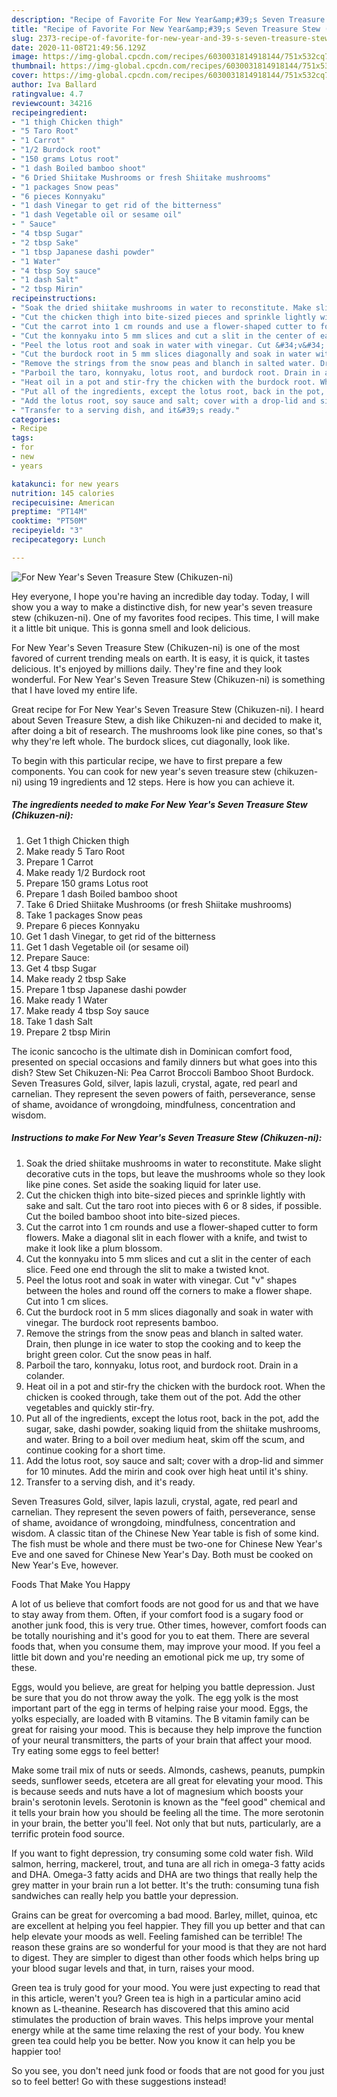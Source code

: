 ```yaml
---
description: "Recipe of Favorite For New Year&amp;#39;s Seven Treasure Stew (Chikuzen-ni)"
title: "Recipe of Favorite For New Year&amp;#39;s Seven Treasure Stew (Chikuzen-ni)"
slug: 2373-recipe-of-favorite-for-new-year-and-39-s-seven-treasure-stew-chikuzen-ni
date: 2020-11-08T21:49:56.129Z
image: https://img-global.cpcdn.com/recipes/6030031814918144/751x532cq70/for-new-years-seven-treasure-stew-chikuzen-ni-recipe-main-photo.jpg
thumbnail: https://img-global.cpcdn.com/recipes/6030031814918144/751x532cq70/for-new-years-seven-treasure-stew-chikuzen-ni-recipe-main-photo.jpg
cover: https://img-global.cpcdn.com/recipes/6030031814918144/751x532cq70/for-new-years-seven-treasure-stew-chikuzen-ni-recipe-main-photo.jpg
author: Iva Ballard
ratingvalue: 4.7
reviewcount: 34216
recipeingredient:
- "1 thigh Chicken thigh"
- "5 Taro Root"
- "1 Carrot"
- "1/2 Burdock root"
- "150 grams Lotus root"
- "1 dash Boiled bamboo shoot"
- "6 Dried Shiitake Mushrooms or fresh Shiitake mushrooms"
- "1 packages Snow peas"
- "6 pieces Konnyaku"
- "1 dash Vinegar to get rid of the bitterness"
- "1 dash Vegetable oil or sesame oil"
- " Sauce"
- "4 tbsp Sugar"
- "2 tbsp Sake"
- "1 tbsp Japanese dashi powder"
- "1 Water"
- "4 tbsp Soy sauce"
- "1 dash Salt"
- "2 tbsp Mirin"
recipeinstructions:
- "Soak the dried shiitake mushrooms in water to reconstitute. Make slight decorative cuts in the tops,  but leave the mushrooms whole so they look like pine cones. Set aside the soaking liquid for later use."
- "Cut the chicken thigh into bite-sized pieces and sprinkle lightly with sake and salt. Cut the taro root into pieces with 6 or 8 sides, if possible. Cut the boiled bamboo shoot into bite-sized pieces."
- "Cut the carrot into 1 cm rounds and use a flower-shaped cutter to form flowers. Make a diagonal slit in each flower with a knife, and twist to make it look like a plum blossom."
- "Cut the konnyaku into 5 mm slices and cut a slit in the center of each slice. Feed one end through the slit to make a twisted knot."
- "Peel the lotus root and soak in water with vinegar. Cut &#34;v&#34; shapes between the holes and round off the corners to make a flower shape. Cut into 1 cm slices."
- "Cut the burdock root in 5 mm slices diagonally and soak in water with vinegar. The burdock root represents bamboo."
- "Remove the strings from the snow peas and blanch in salted water. Drain, then plunge in ice water to stop the cooking and to keep the bright green color. Cut the snow peas in half."
- "Parboil the taro, konnyaku, lotus root, and burdock root. Drain in a colander."
- "Heat oil in a pot and stir-fry the chicken with the burdock root. When the chicken is cooked through, take them out of the pot. Add the other vegetables and quickly stir-fry."
- "Put all of the ingredients, except the lotus root, back in the pot, add the sugar, sake, dashi powder, soaking liquid from the shiitake mushrooms, and water. Bring to a boil over medium heat, skim off the scum, and continue cooking for a short time."
- "Add the lotus root, soy sauce and salt; cover with a drop-lid and simmer for 10 minutes. Add the mirin and cook over high heat until it&#39;s shiny."
- "Transfer to a serving dish, and it&#39;s ready."
categories:
- Recipe
tags:
- for
- new
- years

katakunci: for new years 
nutrition: 145 calories
recipecuisine: American
preptime: "PT14M"
cooktime: "PT50M"
recipeyield: "3"
recipecategory: Lunch

---
```



![For New Year&#39;s Seven Treasure Stew (Chikuzen-ni)](https://img-global.cpcdn.com/recipes/6030031814918144/751x532cq70/for-new-years-seven-treasure-stew-chikuzen-ni-recipe-main-photo.jpg)

Hey everyone, I hope you're having an incredible day today. Today, I will show you a way to make a distinctive dish, for new year&#39;s seven treasure stew (chikuzen-ni). One of my favorites food recipes. This time, I will make it a little bit unique. This is gonna smell and look delicious.

For New Year&#39;s Seven Treasure Stew (Chikuzen-ni) is one of the most favored of current trending meals on earth. It is easy, it is quick, it tastes delicious. It's enjoyed by millions daily. They're fine and they look wonderful. For New Year&#39;s Seven Treasure Stew (Chikuzen-ni) is something that I have loved my entire life.

Great recipe for For New Year&#39;s Seven Treasure Stew (Chikuzen-ni). I heard about Seven Treasure Stew, a dish like Chikuzen-ni and decided to make it, after doing a bit of research. The mushrooms look like pine cones, so that&#39;s why they&#39;re left whole. The burdock slices, cut diagonally, look like.


To begin with this particular recipe, we have to first prepare a few components. You can cook for new year&#39;s seven treasure stew (chikuzen-ni) using 19 ingredients and 12 steps. Here is how you can achieve it.

<!--inarticleads1-->

##### The ingredients needed to make For New Year&#39;s Seven Treasure Stew (Chikuzen-ni):

1. Get 1 thigh Chicken thigh
1. Make ready 5 Taro Root
1. Prepare 1 Carrot
1. Make ready 1/2 Burdock root
1. Prepare 150 grams Lotus root
1. Prepare 1 dash Boiled bamboo shoot
1. Take 6 Dried Shiitake Mushrooms (or fresh Shiitake mushrooms)
1. Take 1 packages Snow peas
1. Prepare 6 pieces Konnyaku
1. Get 1 dash Vinegar, to get rid of the bitterness
1. Get 1 dash Vegetable oil (or sesame oil)
1. Prepare  Sauce:
1. Get 4 tbsp Sugar
1. Make ready 2 tbsp Sake
1. Prepare 1 tbsp Japanese dashi powder
1. Make ready 1 Water
1. Make ready 4 tbsp Soy sauce
1. Take 1 dash Salt
1. Prepare 2 tbsp Mirin


The iconic sancocho is the ultimate dish in Dominican comfort food, presented on special occasions and family dinners but what goes into this dish? Stew Set Chikuzen-Ni: Pea Carrot Broccoli Bamboo Shoot Burdock. Seven Treasures Gold, silver, lapis lazuli, crystal, agate, red pearl and carnelian. They represent the seven powers of faith, perseverance, sense of shame, avoidance of wrongdoing, mindfulness, concentration and wisdom. 

<!--inarticleads2-->

##### Instructions to make For New Year&#39;s Seven Treasure Stew (Chikuzen-ni):

1. Soak the dried shiitake mushrooms in water to reconstitute. Make slight decorative cuts in the tops,  but leave the mushrooms whole so they look like pine cones. Set aside the soaking liquid for later use.
1. Cut the chicken thigh into bite-sized pieces and sprinkle lightly with sake and salt. Cut the taro root into pieces with 6 or 8 sides, if possible. Cut the boiled bamboo shoot into bite-sized pieces.
1. Cut the carrot into 1 cm rounds and use a flower-shaped cutter to form flowers. Make a diagonal slit in each flower with a knife, and twist to make it look like a plum blossom.
1. Cut the konnyaku into 5 mm slices and cut a slit in the center of each slice. Feed one end through the slit to make a twisted knot.
1. Peel the lotus root and soak in water with vinegar. Cut &#34;v&#34; shapes between the holes and round off the corners to make a flower shape. Cut into 1 cm slices.
1. Cut the burdock root in 5 mm slices diagonally and soak in water with vinegar. The burdock root represents bamboo.
1. Remove the strings from the snow peas and blanch in salted water. Drain, then plunge in ice water to stop the cooking and to keep the bright green color. Cut the snow peas in half.
1. Parboil the taro, konnyaku, lotus root, and burdock root. Drain in a colander.
1. Heat oil in a pot and stir-fry the chicken with the burdock root. When the chicken is cooked through, take them out of the pot. Add the other vegetables and quickly stir-fry.
1. Put all of the ingredients, except the lotus root, back in the pot, add the sugar, sake, dashi powder, soaking liquid from the shiitake mushrooms, and water. Bring to a boil over medium heat, skim off the scum, and continue cooking for a short time.
1. Add the lotus root, soy sauce and salt; cover with a drop-lid and simmer for 10 minutes. Add the mirin and cook over high heat until it&#39;s shiny.
1. Transfer to a serving dish, and it&#39;s ready.


Seven Treasures Gold, silver, lapis lazuli, crystal, agate, red pearl and carnelian. They represent the seven powers of faith, perseverance, sense of shame, avoidance of wrongdoing, mindfulness, concentration and wisdom. A classic titan of the Chinese New Year table is fish of some kind. The fish must be whole and there must be two-one for Chinese New Year&#39;s Eve and one saved for Chinese New Year&#39;s Day. Both must be cooked on New Year&#39;s Eve, however. 

Foods That Make You Happy


A lot of us believe that comfort foods are not good for us and that we have to stay away from them. Often, if your comfort food is a sugary food or another junk food, this is very true. Other times, however, comfort foods can be totally nourishing and it's good for you to eat them. There are several foods that, when you consume them, may improve your mood. If you feel a little bit down and you're needing an emotional pick me up, try some of these.

Eggs, would you believe, are great for helping you battle depression. Just be sure that you do not throw away the yolk. The egg yolk is the most important part of the egg in terms of helping raise your mood. Eggs, the yolks especially, are loaded with B vitamins. The B vitamin family can be great for raising your mood. This is because they help improve the function of your neural transmitters, the parts of your brain that affect your mood. Try eating some eggs to feel better!

Make some trail mix of nuts or seeds. Almonds, cashews, peanuts, pumpkin seeds, sunflower seeds, etcetera are all great for elevating your mood. This is because seeds and nuts have a lot of magnesium which boosts your brain's serotonin levels. Serotonin is known as the "feel good" chemical and it tells your brain how you should be feeling all the time. The more serotonin in your brain, the better you'll feel. Not only that but nuts, particularly, are a terrific protein food source.

If you want to fight depression, try consuming some cold water fish. Wild salmon, herring, mackerel, trout, and tuna are all rich in omega-3 fatty acids and DHA. Omega-3 fatty acids and DHA are two things that really help the grey matter in your brain run a lot better. It's the truth: consuming tuna fish sandwiches can really help you battle your depression. 

Grains can be great for overcoming a bad mood. Barley, millet, quinoa, etc are excellent at helping you feel happier. They fill you up better and that can help elevate your moods as well. Feeling famished can be terrible! The reason these grains are so wonderful for your mood is that they are not hard to digest. They are simpler to digest than other foods which helps bring up your blood sugar levels and that, in turn, raises your mood.

Green tea is truly good for your mood. You were just expecting to read that in this article, weren't you? Green tea is high in a particular amino acid known as L-theanine. Research has discovered that this amino acid stimulates the production of brain waves. This helps improve your mental energy while at the same time relaxing the rest of your body. You knew green tea could help you be better. Now you know it can help you be happier too!

So you see, you don't need junk food or foods that are not good for you just so to feel better! Go  with  these suggestions  instead!

